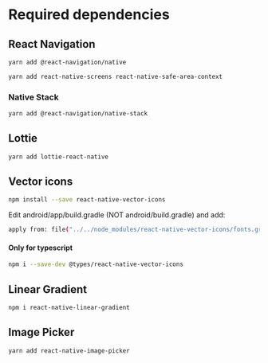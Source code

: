 # Required dependencies

## React Navigation

```bash
yarn add @react-navigation/native
```

```bash
yarn add react-native-screens react-native-safe-area-context
```

### Native Stack

```bash
yarn add @react-navigation/native-stack
```

## Lottie

```bash
yarn add lottie-react-native
```

## Vector icons

```bash
npm install --save react-native-vector-icons
```

Edit android/app/build.gradle (NOT android/build.gradle) and add:

```bash
apply from: file("../../node_modules/react-native-vector-icons/fonts.gradle")
```

#### Only for typescript

```bash
npm i --save-dev @types/react-native-vector-icons
```

## Linear Gradient

```bash
npm i react-native-linear-gradient
```

## Image Picker

```bash
yarn add react-native-image-picker
```

```bash

```

```bash

```

```bash

```

```bash

```
